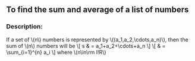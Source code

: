   <script type="text/javascript"
        src="https://cdnjs.cloudflare.com/ajax/libs/mathjax/2.7.0/MathJax.js?config=TeX-AMS_CHTML"></script>


## To find the sum and average of a list of numbers


### Description:

If a set of \\(n\\) numbers is represented by \\((a_1,a_2,\cdots,a_n)\\), then the sum of \\(n\\) numbers will be
\\[ s & = a_1+a_2+\cdots+a_n \\]
\\[   & = \sum_{i=1}^{n} a_i \\]
where \\(n\in\rm I\!R\\)


